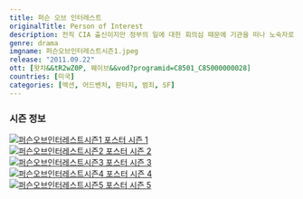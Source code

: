 ```yaml
---
title: 퍼슨 오브 인터레스트
originalTitle: Person of Interest
description: 전직 CIA 출신이지만 정부의 일에 대한 회의심 때문에 기관을 떠나 노숙자로 살며 방황하던 존 리스. 그에게 백만장자 천재 프로그래머 핀치가 나타나 의외의 제안을 한다. 정부가 테러를 예방하기 위해 만든 감시 시스템의 프로그래머 핀치는 앞으로 일어날 범죄를 예측할 수 있게 되고, 정부가 관여하는 테러 이외에 예측되는 범죄를 막으려 한다. 자신과 함께할 파트너를 찾은 핀치는 사랑하는 이를 잃었던 아픔이 있던 리스와 함께 예측된 첫 번째 요주의 민물다이앤 핸슨이란 여성 검사를 감시하며 범죄의 낌새를 찾기 시작한다.
genre: drama
imgname: 퍼슨오브인터레스트시즌1.jpeg
release: "2011.09.22"
ott: [왓챠&&tR2wZ0P, 웨이브&&vod?programid=C8501_C85000000028]
countries: [미국]
categories: [액션, 어드벤처, 판타지, 범죄, SF]
---
```


### 시즌 정보

<div class="season-list">
<div class="item">
<a href="/drama/퍼슨오브인터레스트시즌1" >
<img src="/poster/퍼슨오브인터레스트시즌1.jpeg" alt="퍼슨오브인터레스트시즌1 포스터 ">
시즌 1</a>
</div>

<div class="item">
<a href="/drama/퍼슨오브인터레스트시즌2" >
<img src="/poster/퍼슨오브인터레스트시즌2.jpeg" alt="퍼슨오브인터레스트시즌2 포스터 ">
시즌 2</a>
</div>

<div class="item">
<a href="/drama/퍼슨오브인터레스트시즌3" >
<img src="/poster/퍼슨오브인터레스트시즌3.jpeg" alt="퍼슨오브인터레스트시즌3 포스터 ">
시즌 3</a>
</div>

<div class="item">
<a href="/drama/퍼슨오브인터레스트시즌4" >
<img src="/poster/퍼슨오브인터레스트시즌4.jpeg" alt="퍼슨오브인터레스트시즌4 포스터 ">
시즌 4</a>
</div>

<div class="item">
<a href="/drama/퍼슨오브인터레스트시즌5" >
<img src="/poster/퍼슨오브인터레스트시즌5.jpeg" alt="퍼슨오브인터레스트시즌5 포스터 ">
시즌 5</a>
</div>
</div>
